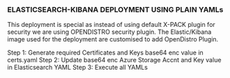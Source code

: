 ### ELASTICSEARCH-KIBANA DEPLOYMENT USING PLAIN YAMLs

This deployment is special as instead of using default X-PACK plugin for security we are using OPENDISTRO security plugin. The Elastic/Kibana image used for the deployment are customised to add OpenDistro Plugin. 


Step 1: Generate required Certificates and Keys base64 enc value in certs.yaml
Step 2: Update base64 enc Azure Storage Accnt and Key value in Elasticsearch YAML
Step 3: Execute all YAMLs
